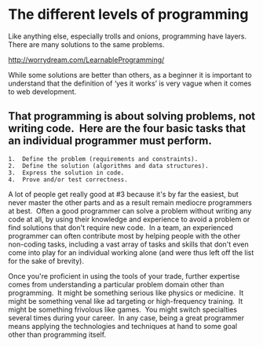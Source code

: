 # The different levels of programming

Like anything else, especially trolls and onions, programming have layers. There are many solutions to the same problems.

http://worrydream.com/LearnableProgramming/

While some solutions are better than others, as a beginner it is important to understand that the definition of ‘yes it works’ is very vague when it comes to web development.

## That programming is about solving problems, not writing code.  Here are the four basic tasks that an individual programmer must perform.

	1.	Define the problem (requirements and constraints).
	2.	Define the solution (algorithms and data structures).
	3.	Express the solution in code.
	4.	Prove and/or test correctness.

A lot of people get really good at #3 because it's by far the easiest, but never master the other parts and as a result remain mediocre programmers at best.  Often a good programmer can solve a problem without writing any code at all, by using their knowledge and experience to avoid a problem or find solutions that don't require new code.  In a team, an experienced programmer can often contribute most by helping people with the other non-coding tasks, including a vast array of tasks and skills that don't even come into play for an individual working alone (and were thus left off the list for the sake of brevity).

Once you're proficient in using the tools of your trade, further expertise comes from understanding a particular problem domain other than programming.  It might be something serious like physics or medicine.  It might be something venal like ad targeting or high-frequency training.  It might be something frivolous like games.  You might switch specialties several times during your career.  In any case, being a great programmer means applying the technologies and techniques at hand to some goal other than programming itself.
